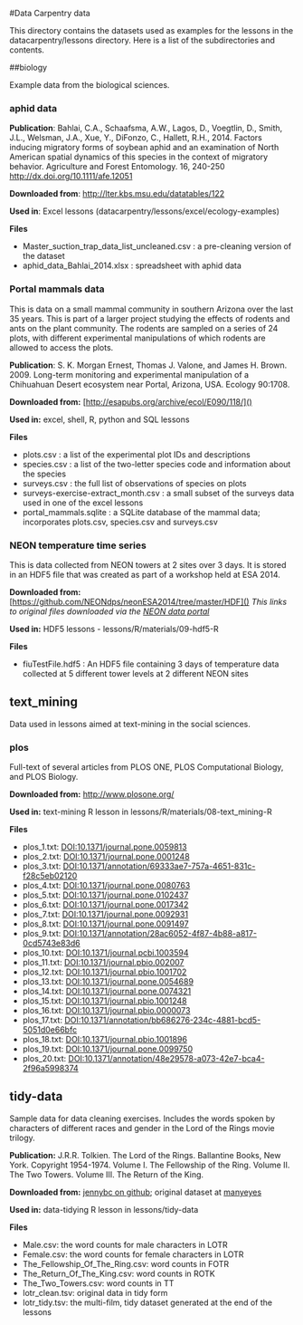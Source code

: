 #Data Carpentry data

This directory contains the datasets used as examples for the lessons in the datacarpentry/lessons directory. Here is a list of the subdirectories and contents.

##biology

Example data from the biological sciences.

### aphid data

**Publication**: Bahlai, C.A., Schaafsma, A.W., Lagos, D., Voegtlin, D., Smith, J.L., Welsman, J.A., Xue, Y., DiFonzo, C., Hallett, R.H., 2014. Factors inducing migratory forms of soybean aphid and an examination of North American spatial dynamics of this species in the context of migratory behavior. Agriculture and Forest Entomology. 16, 240-250 http://dx.doi.org/10.1111/afe.12051

**Downloaded from**: http://lter.kbs.msu.edu/datatables/122

**Used in**: Excel lessons (datacarpentry/lessons/excel/ecology-examples)

**Files**

* Master_suction_trap_data_list_uncleaned.csv : a pre-cleaning version of the dataset
* aphid_data_Bahlai_2014.xlsx : spreadsheet with aphid data

### Portal mammals data

This is data on a small mammal community in southern Arizona over the last 35 years. This is part of a larger project studying the effects of rodents and ants on the plant community. The rodents are sampled on a series of 24 plots, with different experimental manipulations of which rodents are allowed to access the plots.

**Publication**: S. K. Morgan Ernest, Thomas J. Valone, and James H. Brown. 2009. Long-term monitoring and experimental manipulation of a Chihuahuan Desert ecosystem near Portal, Arizona, USA. Ecology 90:1708.

**Downloaded from:** [http://esapubs.org/archive/ecol/E090/118/]()

**Used in:** excel, shell, R, python and SQL lessons

**Files**

* plots.csv : a list of the experimental plot IDs and descriptions
* species.csv : a list of the two-letter species code and information about the species
* surveys.csv : the full list of observations of species on plots
* surveys-exercise-extract_month.csv : a small  subset of the surveys data used in one of the excel lessons
* portal_mammals.sqlite : a SQLite database of the mammal data; incorporates plots.csv, species.csv and surveys.csv

### NEON temperature time series

This is data collected from NEON towers at 2 sites over 3 days.  It is stored in an HDF5 file that was created as part of a workshop held at ESA 2014.

**Downloaded from:** [https://github.com/NEONdps/neonESA2014/tree/master/HDF]()
*This links to original files downloaded via the [NEON data portal](http://data.neoninc.org)*

**Used in:** HDF5 lessons - lessons/R/materials/09-hdf5-R

**Files**
* fiuTestFile.hdf5 : An HDF5 file containing 3 days of temperature data collected at 5 different tower levels at 2 different NEON sites



## text_mining
Data used in lessons aimed at text-mining in the social sciences.

### plos

Full-text of several articles from PLOS ONE, PLOS Computational Biology, and PLOS Biology.

**Downloaded from:** http://www.plosone.org/

**Used in:** text-mining R lesson in lessons/R/materials/08-text_mining-R

**Files**

* plos_1.txt: [DOI:10.1371/journal.pone.0059813](http://dx.doi.org/10.1371/journal.pone.0059813)
* plos_2.txt: [DOI:10.1371/journal.pone.0001248](http://dx.doi.org/10.1371/journal.pone.0001248)
* plos_3.txt: [DOI:10.1371/annotation/69333ae7-757a-4651-831c-f28c5eb02120](http://dx.doi.org/10.1371/annotation/69333ae7-757a-4651-831c-f28c5eb02120)
* plos_4.txt: [DOI:10.1371/journal.pone.0080763](http://dx.doi.org/10.1371/journal.pone.0080763)
* plos_5.txt: [DOI:10.1371/journal.pone.0102437](http://dx.doi.org/10.1371/journal.pone.0102437)
* plos_6.txt: [DOI:10.1371/journal.pone.0017342](http://dx.doi.org/10.1371/journal.pone.0017342)
* plos_7.txt: [DOI:10.1371/journal.pone.0092931](http://dx.doi.org/10.1371/journal.pone.0092931)
* plos_8.txt: [DOI:10.1371/journal.pone.0091497](http://dx.doi.org/10.1371/journal.pone.0091497)
* plos_9.txt: [DOI:10.1371/annotation/28ac6052-4f87-4b88-a817-0cd5743e83d6](http://dx/doi.org/10.1371/annotation/28ac6052-4f87-4b88-a817-0cd5743e83d6)
* plos_10.txt: [DOI:10.1371/journal.pcbi.1003594](http://dx.doi.org/10.1371/journal.pcbi.1003594)
* plos_11.txt: [DOI:10.1371/journal.pbio.002007](http://dx.doi.org/10.1371/journal.pbio.002007)
* plos_12.txt: [DOI:10.1371/journal.pbio.1001702](http://dx.doi.org/10.1371/journal.pbio.1001702)
* plos_13.txt: [DOI:10.1371/journal.pone.0054689](http://dx.doi.org/10.1371/journal.pone.0054689)
* plos_14.txt: [DOI:10.1371/journal.pone.0074321](http://dx.doi.org/10.1371/journal.pone.0074321)
* plos_15.txt: [DOI:10.1371/journal.pbio.1001248](http://dx.doi.org/10.1371/journal.pbio.1001248)
* plos_16.txt: [DOI:10.1371/journal.pbio.0000073](http://dx.doi.org/10.1371/journal.pbio.0000073)
* plos_17.txt: [DOI:10.1371/annotation/bb686276-234c-4881-bcd5-5051d0e66bfc](http://dx.doi.org/10.1371/annotation/bb686276-234c-4881-bcd5-5051d0e66bfc)
* plos_18.txt: [DOI:10.1371/journal.pbio.1001896](http://dx.doi.org/10.1371/journal.pbio.1001896)
* plos_19.txt: [DOI:10.1371/journal.pone.0099750](http://dx.doi.org/10.1371/journal.pone.0099750)
* plos_20.txt: [DOI:10.1371/annotation/48e29578-a073-42e7-bca4-2f96a5998374](http://dx.doi.org/10.1371/annotation/48e29578-a073-42e7-bca4-2f96a5998374)

## tidy-data
Sample data for data cleaning exercises. Includes the words spoken by characters of different races and gender in the Lord of the Rings movie trilogy.

**Publication:** J.R.R. Tolkien. The Lord of the Rings. Ballantine Books, New York. Copyright 1954-1974. Volume I. The Fellowship of the Ring. Volume II. The Two Towers. Volume III. The Return of the King.

**Downloaded from:** [jennybc on github](https://github.com/jennybc/lotr); original dataset at [manyeyes](http://www-958.ibm.com/software/data/cognos/manyeyes/datasets/words-spoken-by-character-race-scene/versions/1.txt)

**Used in:** data-tidying R lesson in lessons/tidy-data

**Files**

* Male.csv: the word counts for male characters in LOTR
* Female.csv: the word counts for female characters in LOTR
* The_Fellowship_Of_The_Ring.csv: word counts in FOTR
* The_Return_Of_The_King.csv: word counts in ROTK
* The_Two_Towers.csv: word counts in TT
* lotr_clean.tsv: original data in tidy form
* lotr_tidy.tsv: the multi-film, tidy dataset generated at the end of the lessons
